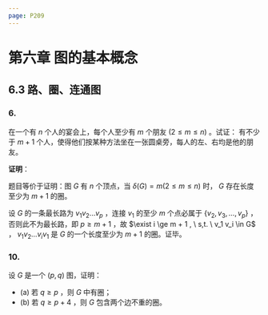 ```yaml
---
page: P209
---
```


# 第六章 图的基本概念

## 6.3 路、圈、连通图

### 6.

在一个有 $n$ 个人的宴会上，每个人至少有 $m$ 个朋友 $(2 \le m \le n)$ 。试证： 有不少于 $m+1$ 个人，使得他们按某种方法坐在一张圆桌旁，每人的左、右均是他的朋友。

**证明**：

题目等价于证明：图 $G$ 有 $n$ 个顶点，当 $\delta (G) = m (2 \le m \le n)$ 时， $G$ 存在长度至少为 $m + 1$ 的圈。

设 $G$ 的一条最长路为 $v_1 v_2 \dots v_p$ ，连接 $v_1$ 的至少 $m$ 个点必属于 $\{ v_2, v_3, \dots , v_p \}$ ，否则此不为最长路，即 $p \ge m + 1$ ，故 $\exist i \ge m + 1 , \ s,t. \ v_1 v_i \in G$ ， $v_1 v_2 \dots v_i v_1$ 是 $G$ 的一个长度至少为 $m + 1$ 的圈。证毕。

### 10.

设 $G$ 是一个 $(p, q)$ 图，证明：

+ (a) 若 $q \ge p$ ，则 $G$ 中有圈；
+ (b) 若 $q \ge p + 4$ ，则 $G$ 包含两个边不重的圈。